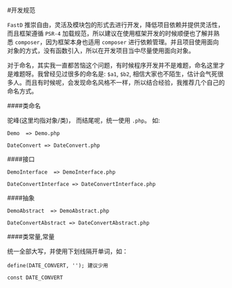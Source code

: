 #开发规范

`FastD` 推崇自由，灵活及模块包的形式去进行开发，降低项目依赖并提供灵活性，而且框架遵循 `PSR-4` 加载规范，所以建议在使用框架开发的时候顺便也了解并熟悉 `composer`，因为框架本身也适用 `composer` 进行依赖管理。并且项目使用面向对象的方式，没有函数引入，所以在开发项目当中尽量使用面向对象。

对于命名，其实我一直都苦恼这个问题，有时候程序开发并不是难题，命名这里才是难题呀。我曾经见过很多的命名是: `$a1`, `$b2`, 相信大家也不陌生，估计会气死很多人。而且有时候呢，会发现命名风格不一样，所以结合经验，我推荐几个自己的命名方式。

####类命名

驼峰(这里均指对象/类)， 而结尾呢，统一使用 `.php`。 如:

```
Demo  => Demo.php

DateConvert => DateConvert.php
```

####接口

```
DemoInterface  => DemoInterface.php

DateConvertInterface => DateConvertInterface.php
```

####抽象

```
DemoAbstract  => DemoAbstract.php

DateConvertAbstract => DateConvertAbstract.php
```

####类常量,常量

统一全部大写，并使用下划线隔开单词，如： 

```
define(DATE_CONVERT, ''); 建议少用

const DATE_CONVERT
```

